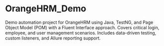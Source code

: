 # OrangeHRM_Demo
Demo automation project for OrangeHRM using Java, TestNG, and Page Object Model (POM) with a Fluent Interface approach. Covers critical login, employee, and user management scenarios. Includes data-driven testing, custom listeners, and Allure reporting support.
